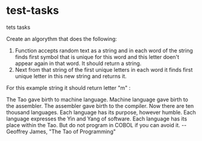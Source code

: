 # test-tasks
tets tasks

Create an algorythm that does the following:
1. Function accepts random text as a string and in each word of the string finds first symbol that is unique for this word and this letter doen't appear again in that word.
It should return a string.
2. Next from that string of the first unique letters in each word it finds first unique letter in this new string and returns it.

For this example string it should return letter "m" :

The Tao gave birth to machine language.  Machine language gave birth
to the assembler.
The assembler gave birth to the compiler.  Now there are ten thousand
languages.
Each language has its purpose, however humble.  Each language
expresses the Yin and Yang of software.  Each language has its place within
the Tao.
But do not program in COBOL if you can avoid it.
        -- Geoffrey James, "The Tao of Programming"


